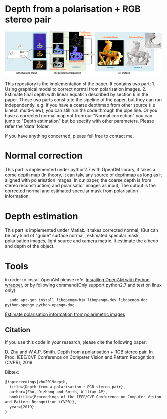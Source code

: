 # Depth from a polarisation + RGB stereo pair
![alt text](https://github.com/AmosZhu/CVPR2019/blob/master/Illustration.png)

This repostiory is the implementation of the paper. It contains two part: 1. Using graphical model to correct normal from polarisation images. 2. Estimate final depth with linear equation described by section 6 in the paper. These two parts constitute the pipeline of the paper, but they can run independently. e.g. If you have a coarse depthmap from other source (i.e kinect, multi-view), you can still run the code through the pipe line. Or you have a corrected normal map not from our "Normal correction" you can jump to "Depth estimation" but be specify with other parameters. Please refer the 'data' folder.

If you have anything concerned, please fell free to contact me. 

# Normal correction
This part is implemented under python2.7 with OpenGM library, it takes a corse depth map (In theory, it can take any source of depthmap as long as it aligned with polarisation images. In our paper, the coarse depth is from stereo reconstruction) and polarisation images as input, The output is the corrected normal and estimated specular mask from polarisation information.

# Depth estimation
This part is implemented under Matlab. It takes corrected normal, (But can be any kind of "guide" surface normal), estimated specular mask, polarisation images, light source and camera matrix. It estimate the albedo and depth of the object.

# Tools

In order to install OpenGM please refer [Installing OpenGM with Python wrapper](https://memoryaux.wordpress.com/2014/08/15/installing-opengm-with-python-wrapper/), or by following command(Only support python2.7 and test on linux only)

      sudo apt-get install libopengm-bin libopengm-dev libopengm-doc python-opengm python-opengm-doc
      
 [Estimate polarisation information from polarimetric images](https://github.com/waps101/depth-from-polarisation)
 

## Citation

If you use this code in your research, please cite the following paper:

D. Zhu and W.A.P. Smith. Depth from a polarisation + RGB stereo pair. In Proc. IEEE/CVF Conference on Computer Vision and Pattern Recognition (CVPR), 2019.

Bibtex:

    @inproceedings{zhu2019depth,
      title={Depth from a polarisation + RGB stereo pair},
      author={Zhu, Dizhong and Smith, William AP},
      booktitle={Proceedings of the IEEE/CVF Conference on Computer Vision and Pattern Recognition (CVPR)},
      year={2019}
    }
